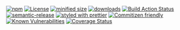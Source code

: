 [![npm](https://img.shields.io/npm/v/@kronos-integration/interceptor-object-data-processor-row.svg)](https://www.npmjs.com/package/@kronos-integration/interceptor-object-data-processor-row)
[![License](https://img.shields.io/badge/License-BSD%203--Clause-blue.svg)](https://opensource.org/licenses/BSD-3-Clause)
[![minified size](https://badgen.net/bundlephobia/min/@kronos-integration/interceptor-object-data-processor-row)](https://bundlephobia.com/result?p=@kronos-integration/interceptor-object-data-processor-row)
[![downloads](http://img.shields.io/npm/dm/@kronos-integration/interceptor-object-data-processor-row.svg?style=flat-square)](https://npmjs.org/package/@kronos-integration/interceptor-object-data-processor-row)
[![Build Action Status](https://img.shields.io/endpoint.svg?url=https%3A%2F%2Factions-badge.atrox.dev%2FKronos-Integration%2Finterceptor-object-data-processor-row%2Fbadge&style=flat)](https://actions-badge.atrox.dev/Kronos-Integration/interceptor-object-data-processor-row/goto)
[![semantic-release](https://img.shields.io/badge/%20%20%F0%9F%93%A6%F0%9F%9A%80-semantic--release-e10079.svg)](https://github.com/Kronos-Integration/interceptor-object-data-processor-row.git)
[![styled with prettier](https://img.shields.io/badge/styled_with-prettier-ff69b4.svg)](https://github.com/prettier/prettier)
[![Commitizen friendly](https://img.shields.io/badge/commitizen-friendly-brightgreen.svg)](http://commitizen.github.io/cz-cli/)
[![Known Vulnerabilities](https://snyk.io/test/github/Kronos-Integration/interceptor-object-data-processor-row/badge.svg)](https://snyk.io/test/github/Kronos-Integration/interceptor-object-data-processor-row)
[![Coverage Status](https://coveralls.io/repos/Kronos-Integration/interceptor-object-data-processor-row/badge.svg)](https://coveralls.io/r/Kronos-Integration/interceptor-object-data-processor-row)
